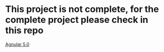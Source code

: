 # This project is not complete, for the complete project please check in this repo

[Agnular 5.0](https://github.com/ahmadelmalah/Angular5-Tour-of-Heroes)
